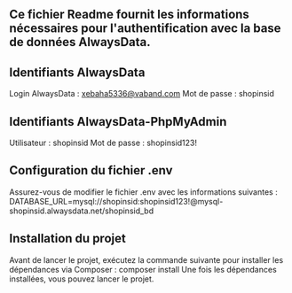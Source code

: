 ## Ce fichier Readme fournit les informations nécessaires pour l'authentification avec la base de données AlwaysData.

## Identifiants AlwaysData
Login AlwaysData : xebaha5336@vaband.com
Mot de passe : shopinsid

## Identifiants AlwaysData-PhpMyAdmin
Utilisateur : shopinsid
Mot de passe : shopinsid123!

## Configuration du fichier .env
Assurez-vous de modifier le fichier .env avec les informations suivantes :
DATABASE_URL=mysql://shopinsid:shopinsid123!@mysql-shopinsid.alwaysdata.net/shopinsid_bd

## Installation du projet
Avant de lancer le projet, exécutez la commande suivante pour installer les dépendances via Composer :
composer install
Une fois les dépendances installées, vous pouvez lancer le projet.
